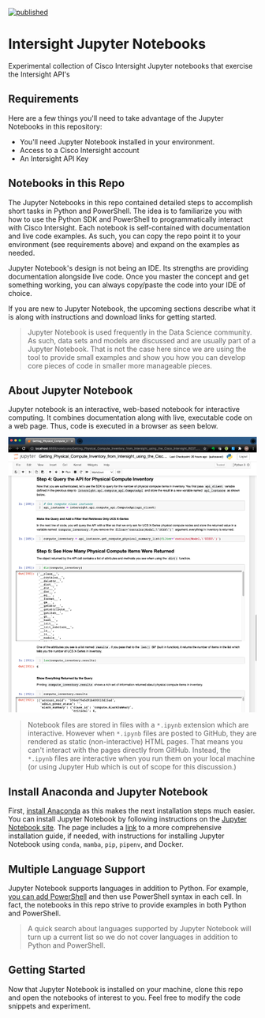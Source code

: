 [![published](https://static.production.devnetcloud.com/codeexchange/assets/images/devnet-published.svg)](https://developer.cisco.com/codeexchange/github/repo/CiscoDevNet/intersight-jupyter-notebooks)

# Intersight Jupyter Notebooks
Experimental collection of Cisco Intersight Jupyter notebooks that exercise the Intersight API's

## Requirements

Here are a few things you'll need to take advantage of the Jupyter Notebooks in this repository:

* You'll need Jupyter Notebook installed in your environment.
* Access to a Cisco Intersight account
* An Intersight API Key

## Notebooks in this Repo

The Jupyter Notebooks in this repo contained detailed steps to accomplish short tasks in Python and PowerShell. The idea is to familiarize you with how to use the Python SDK and PowerShell to programmatically interact with Cisco Intersight. Each notebook is self-contained with documentation and live code examples. As such, you can copy the repo point it to your environment (see requirements above) and expand on the examples as needed.

Jupyter Notebook's design is not being an IDE. Its strengths are providing documentation alongside live code. Once you master the concept and get something working, you can always copy/paste the code into your IDE of choice.

If you are new to Jupyter Notebook, the upcoming sections describe what it is along with instructions and download links for getting started.

> Jupyter Notebook is used frequently in the Data Science community. As such, data sets and models are discussed and are usually part of a Jupyter Notebook. That is not the case here since we are using the tool to provide small examples and show you how you can develop core pieces of code in smaller more manageable pieces.

## About Jupyter Notebook

Jupyter notebook is an interactive, web-based notebook for interactive computing. It combines documentation along with live, executable code on a web page. Thus, code is executed in a browser as seen below.

![Sample Jupyter Notebook Screenshot](images/jupyter-sample-screenshot.png)


> Notebook files are stored in files with a `*.ipynb` extension which are interactive. However when `*.ipynb` files are posted to GitHub, they are rendered as static (non-interactive) HTML pages. That means you can't interact with the pages directly from GitHub. Instead, the `*.ipynb` files are interactive when you run them on your local machine (or using Jupyter Hub which is out of scope for this discussion.)

## Install Anaconda and Jupyter Notebook

First, [install Anaconda](https://docs.anaconda.com/anaconda/install/) as this makes the next installation steps much easier. You can install Jupyter Notebook by following instructions on the [Jupyter Notebook site](https://jupyter.org/install). The page includes a [link](https://jupyterlab.readthedocs.io/en/stable/getting_started/installation.html) to a more comprehensive installation guide, if needed, with instructions for installing Jupyter Notebook using `conda`, `mamba`, `pip`, `pipenv`, and Docker.

## Multiple Language Support

Jupyter Notebook supports languages in addition to Python. For example, [you can add PowerShell](https://devblogs.microsoft.com/powershell/public-preview-of-powershell-support-in-jupyter-notebooks/) and then use PowerShell syntax in each cell. In fact, the notebooks in this repo strive to provide examples in both Python and PowerShell.

>A quick search about languages supported by Jupyter Notebook will turn up a current list so we do not cover languages in addition to Python and PowerShell.

## Getting Started

Now that Jupyter Notebook is installed on your machine, clone this repo and open the notebooks of interest to you. Feel free to modify the code snippets and experiment.